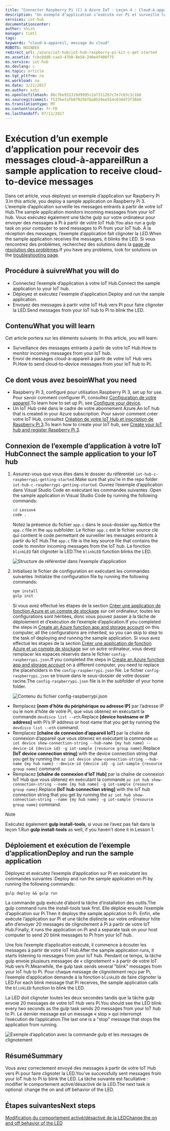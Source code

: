 ```yaml
---
title: "Connecter Raspberry Pi (C) à Azure IoT - Leçon 4 : Cloud-à-appareil | Microsoft Docs"
description: "Un exemple d’application s’exécute sur Pi et surveille les messages entrants à partir de votre IoT Hub. Une nouvelle tâche gulp envoie des messages à Pi à partir de votre IoT Hub pour faire clignoter la LED."
services: iot-hub
documentationcenter: 
author: shizn
manager: timtl
tags: 
keywords: "cloud-à-appareil, message du cloud"
ROBOTS: NOINDEX
redirect_url: /azure/iot-hub/iot-hub-raspberry-pi-kit-c-get-started
ms.assetid: fcbc0dd0-cae3-47b0-8e58-240e4f406f75
ms.service: iot-hub
ms.devlang: c
ms.topic: article
ms.tgt_pltfrm: na
ms.workload: na
ms.date: 3/21/2017
ms.author: xshi
ms.openlocfilehash: 86c7be931319d9995c2a7311267c7e7c03c3c1b8
ms.sourcegitcommit: f537befafb079256fba0529ee554c034d73f36b0
ms.translationtype: MT
ms.contentlocale: fr-FR
ms.lasthandoff: 07/11/2017
---
```

# <a name="run-a-sample-application-to-receive-cloud-to-device-messages"></a><span data-ttu-id="9fe8c-105">Exécution d’un exemple d’application pour recevoir des messages cloud-à-appareil</span><span class="sxs-lookup"><span data-stu-id="9fe8c-105">Run a sample application to receive cloud-to-device messages</span></span>
<span data-ttu-id="9fe8c-106">Dans cet article, vous déployez un exemple d’application sur Raspberry Pi 3.</span><span class="sxs-lookup"><span data-stu-id="9fe8c-106">In this article, you deploy a sample application on Raspberry Pi 3.</span></span> <span data-ttu-id="9fe8c-107">L’exemple d’application surveille les messages entrants à partir de votre IoT Hub.</span><span class="sxs-lookup"><span data-stu-id="9fe8c-107">The sample application monitors incoming messages from your IoT hub.</span></span> <span data-ttu-id="9fe8c-108">Vous exécutez également une tâche gulp sur votre ordinateur pour envoyer des messages à Pi à partir de votre IoT Hub.</span><span class="sxs-lookup"><span data-stu-id="9fe8c-108">You also run a gulp task on your computer to send messages to Pi from your IoT hub.</span></span> <span data-ttu-id="9fe8c-109">À la réception des messages, l’exemple d’application fait clignoter la LED.</span><span class="sxs-lookup"><span data-stu-id="9fe8c-109">When the sample application receives the messages, it blinks the LED.</span></span> <span data-ttu-id="9fe8c-110">Si vous rencontrez des problèmes, recherchez des solutions dans la [page de résolution des problèmes](iot-hub-raspberry-pi-kit-c-troubleshooting.md).</span><span class="sxs-lookup"><span data-stu-id="9fe8c-110">If you have any problems, look for solutions on the [troubleshooting page](iot-hub-raspberry-pi-kit-c-troubleshooting.md).</span></span>

## <a name="what-you-will-do"></a><span data-ttu-id="9fe8c-111">Procédure à suivre</span><span class="sxs-lookup"><span data-stu-id="9fe8c-111">What you will do</span></span>
* <span data-ttu-id="9fe8c-112">Connectez l’exemple d’application à votre IoT Hub.</span><span class="sxs-lookup"><span data-stu-id="9fe8c-112">Connect the sample application to your IoT hub.</span></span>
* <span data-ttu-id="9fe8c-113">Déployez et exécutez l'exemple d'application.</span><span class="sxs-lookup"><span data-stu-id="9fe8c-113">Deploy and run the sample application.</span></span>
* <span data-ttu-id="9fe8c-114">Envoyez des messages à partir votre IoT Hub vers Pi pour faire clignoter la LED.</span><span class="sxs-lookup"><span data-stu-id="9fe8c-114">Send messages from your IoT hub to Pi to blink the LED.</span></span>

## <a name="what-you-will-learn"></a><span data-ttu-id="9fe8c-115">Contenu</span><span class="sxs-lookup"><span data-stu-id="9fe8c-115">What you will learn</span></span>
<span data-ttu-id="9fe8c-116">Cet article portera sur les éléments suivants :</span><span class="sxs-lookup"><span data-stu-id="9fe8c-116">In this article, you will learn:</span></span>
* <span data-ttu-id="9fe8c-117">Surveillance des messages entrants à partir de votre IoT Hub.</span><span class="sxs-lookup"><span data-stu-id="9fe8c-117">How to monitor incoming messages from your IoT hub.</span></span>
* <span data-ttu-id="9fe8c-118">Envoi de messages cloud-à-appareil à partir de votre IoT Hub vers Pi.</span><span class="sxs-lookup"><span data-stu-id="9fe8c-118">How to send cloud-to-device messages from your IoT hub to Pi.</span></span>

## <a name="what-you-need"></a><span data-ttu-id="9fe8c-119">Ce dont vous avez besoin</span><span class="sxs-lookup"><span data-stu-id="9fe8c-119">What you need</span></span>
* <span data-ttu-id="9fe8c-120">Raspberry Pi 3, configuré pour utilisation.</span><span class="sxs-lookup"><span data-stu-id="9fe8c-120">Raspberry Pi 3, set up for use.</span></span> <span data-ttu-id="9fe8c-121">Pour savoir comment configurer Pi, consultez [Configuration de votre appareil](iot-hub-raspberry-pi-kit-c-lesson1-configure-your-device.md).</span><span class="sxs-lookup"><span data-stu-id="9fe8c-121">To learn how to set up Pi, see [Configure your device](iot-hub-raspberry-pi-kit-c-lesson1-configure-your-device.md).</span></span>
* <span data-ttu-id="9fe8c-122">Un IoT Hub créé dans le cadre de votre abonnement Azure.</span><span class="sxs-lookup"><span data-stu-id="9fe8c-122">An IoT hub that is created in your Azure subscription.</span></span> <span data-ttu-id="9fe8c-123">Pour savoir comment créer votre IoT Hub, consultez [Création de votre IoT Hub et inscription de Raspberry Pi 3](iot-hub-raspberry-pi-kit-c-lesson2-prepare-azure-iot-hub.md).</span><span class="sxs-lookup"><span data-stu-id="9fe8c-123">To learn how to create your IoT hub, see [Create your IoT hub and register Raspberry Pi 3](iot-hub-raspberry-pi-kit-c-lesson2-prepare-azure-iot-hub.md).</span></span>

## <a name="connect-the-sample-application-to-your-iot-hub"></a><span data-ttu-id="9fe8c-124">Connexion de l’exemple d’application à votre IoT Hub</span><span class="sxs-lookup"><span data-stu-id="9fe8c-124">Connect the sample application to your IoT hub</span></span>
1. <span data-ttu-id="9fe8c-125">Assurez-vous que vous êtes dans le dossier du référentiel `iot-hub-c-raspberrypi-getting-started`.</span><span class="sxs-lookup"><span data-stu-id="9fe8c-125">Make sure that you're in the repo folder `iot-hub-c-raspberrypi-getting-started`.</span></span> <span data-ttu-id="9fe8c-126">Ouvrez l’exemple d’application dans Visual Studio Code en exécutant les commandes suivantes :</span><span class="sxs-lookup"><span data-stu-id="9fe8c-126">Open the sample application in Visual Studio Code by running the following commands:</span></span>

   ```bash
   cd Lesson4
   code .
   ```

   <span data-ttu-id="9fe8c-127">Notez la présence du fichier `app.c` dans le sous-dossier `app`.</span><span class="sxs-lookup"><span data-stu-id="9fe8c-127">Notice the `app.c` file in the `app` subfolder.</span></span> <span data-ttu-id="9fe8c-128">Le fichier `app.c` est le fichier source clé qui contient le code permettant de surveiller les messages entrants à partir du IoT Hub.</span><span class="sxs-lookup"><span data-stu-id="9fe8c-128">The `app.c` file is the key source file that contains the code to monitor incoming messages from the IoT hub.</span></span> <span data-ttu-id="9fe8c-129">La fonction `blinkLED` fait clignoter la LED.</span><span class="sxs-lookup"><span data-stu-id="9fe8c-129">The `blinkLED` function blinks the LED.</span></span>

   ![Structure de référentiel dans l’exemple d’application](media/iot-hub-raspberry-pi-lessons/lesson4/repo_structure_c.png)
2. <span data-ttu-id="9fe8c-131">Initialisez le fichier de configuration en exécutant les commandes suivantes :</span><span class="sxs-lookup"><span data-stu-id="9fe8c-131">Initialize the configuration file by running the following commands:</span></span>

   ```bash
   npm install
   gulp init
   ```

   <span data-ttu-id="9fe8c-132">Si vous avez effectué les étapes de la section [Créer une application de fonction Azure et un compte de stockage](iot-hub-raspberry-pi-kit-c-lesson3-deploy-resource-manager-template.md) sur cet ordinateur, toutes les configurations sont héritées, donc vous pouvez passer à la tâche de déploiement et d’exécution de l’exemple d’application.</span><span class="sxs-lookup"><span data-stu-id="9fe8c-132">If you completed the steps in [Create an Azure function app and storage account](iot-hub-raspberry-pi-kit-c-lesson3-deploy-resource-manager-template.md) on this computer, all the configurations are inherited, so you can skip to step to the task of deploying and running the sample application.</span></span> <span data-ttu-id="9fe8c-133">Si vous avez effectué les étapes de la section [Créer une application de fonction Azure et un compte de stockage](iot-hub-raspberry-pi-kit-c-lesson3-deploy-resource-manager-template.md) sur un autre ordinateur, vous devez remplacer les espaces réservés dans le fichier `config-raspberrypi.json`.</span><span class="sxs-lookup"><span data-stu-id="9fe8c-133">If you completed the steps in [Create an Azure function app and storage account](iot-hub-raspberry-pi-kit-c-lesson3-deploy-resource-manager-template.md) on a different computer, you need to replace the placeholders in the `config-raspberrypi.json` file.</span></span> <span data-ttu-id="9fe8c-134">Le fichier `config-raspberrypi.json` se trouve dans le sous-dossier de votre dossier racine.</span><span class="sxs-lookup"><span data-stu-id="9fe8c-134">The `config-raspberrypi.json` file is in the subfolder of your home folder.</span></span>

   ![Contenu du fichier config-raspberrypi.json](media/iot-hub-raspberry-pi-lessons/lesson4/config_raspberrypi.png)

* <span data-ttu-id="9fe8c-136">Remplacez **[nom d’hôte du périphérique ou adresse IP]** par l’adresse IP ou le nom d’hôte de votre Pi, que vous obtenez en exécutant la commande `devdisco list --eth`.</span><span class="sxs-lookup"><span data-stu-id="9fe8c-136">Replace **[device hostname or IP address]** with Pi’s IP address or host name that you get by running the `devdisco list --eth` command.</span></span>
* <span data-ttu-id="9fe8c-137">Remplacez **[chaîne de connexion d’appareil IoT]** par la chaîne de connexion d’appareil que vous obtenez en exécutant la commande `az iot device show-connection-string --hub-name {my hub name} --device-id {device id} -g iot-sample {resource group name}`.</span><span class="sxs-lookup"><span data-stu-id="9fe8c-137">Replace **[IoT device connection string]** with the device connection string that you get by running the `az iot device show-connection-string --hub-name {my hub name} --device-id {device id} -g iot-sample {resource group name}` command.</span></span>
* <span data-ttu-id="9fe8c-138">Remplacez **[chaîne de connexion d’IoT Hub]** par la chaîne de connexion IoT Hub que vous obtenez en exécutant la commande `az iot hub show-connection-string --name {my hub name} -g iot-sample {resource group name}`.</span><span class="sxs-lookup"><span data-stu-id="9fe8c-138">Replace **[IoT hub connection string]** with the IoT hub connection string that you get by running the `az iot hub show-connection-string --name {my hub name} -g iot-sample {resource group name}` command.</span></span>

> [!NOTE]
> <span data-ttu-id="9fe8c-139">Exécutez également **gulp install-tools**, si vous ne l’avez pas fait dans la leçon 1.</span><span class="sxs-lookup"><span data-stu-id="9fe8c-139">Run **gulp install-tools** as well, if you haven't done it in Lesson 1.</span></span>

## <a name="deploy-and-run-the-sample-application"></a><span data-ttu-id="9fe8c-140">Déploiement et exécution de l’exemple d’application</span><span class="sxs-lookup"><span data-stu-id="9fe8c-140">Deploy and run the sample application</span></span>
<span data-ttu-id="9fe8c-141">Déployez et exécutez l’exemple d’application sur Pi en exécutant les commandes suivantes :</span><span class="sxs-lookup"><span data-stu-id="9fe8c-141">Deploy and run the sample application on Pi by running the following commands:</span></span>

```
gulp deploy && gulp run
```

<span data-ttu-id="9fe8c-142">La commande gulp exécute d’abord la tâche d’installation des outils.</span><span class="sxs-lookup"><span data-stu-id="9fe8c-142">The gulp command runs the install-tools task first.</span></span> <span data-ttu-id="9fe8c-143">Elle déploie ensuite l’exemple d’application sur Pi.</span><span class="sxs-lookup"><span data-stu-id="9fe8c-143">Then it deploys the sample application to Pi.</span></span> <span data-ttu-id="9fe8c-144">Enfin, elle exécute l’application sur Pi et une tâche distincte sur votre ordinateur hôte afin d’envoyer 20 messages de clignotement à Pi à partir de votre IoT Hub.</span><span class="sxs-lookup"><span data-stu-id="9fe8c-144">Finally, it runs the application on Pi and a separate task on your host computer to send 20 blink messages to Pi from your IoT hub.</span></span>

<span data-ttu-id="9fe8c-145">Une fois l’exemple d’application exécuté, il commence à écouter les messages à partir de votre IoT Hub.</span><span class="sxs-lookup"><span data-stu-id="9fe8c-145">After the sample application runs, it starts listening to messages from your IoT hub.</span></span> <span data-ttu-id="9fe8c-146">Pendant ce temps, la tâche gulp envoie plusieurs messages de « clignotement » à partir de votre IoT Hub vers Pi.</span><span class="sxs-lookup"><span data-stu-id="9fe8c-146">Meanwhile, the gulp task sends several "blink" messages from your IoT hub to Pi.</span></span> <span data-ttu-id="9fe8c-147">Pour chaque message de clignotement reçu par Pi, l’exemple d’application demande à la fonction `blinkLED` de faire clignoter la LED.</span><span class="sxs-lookup"><span data-stu-id="9fe8c-147">For each blink message that Pi receives, the sample application calls the `blinkLED` function to blink the LED.</span></span>

<span data-ttu-id="9fe8c-148">La LED doit clignoter toutes les deux secondes tandis que la tâche gulp envoie 20 messages de votre IoT Hub vers Pi.</span><span class="sxs-lookup"><span data-stu-id="9fe8c-148">You should see the LED blink every two seconds as the gulp task sends 20 messages from your IoT hub to Pi.</span></span> <span data-ttu-id="9fe8c-149">Le dernier message est un message « stop » qui interrompt l’exécution de l’application.</span><span class="sxs-lookup"><span data-stu-id="9fe8c-149">The last one is a "stop" message that stops the application from running.</span></span>

![Exemple d’application avec la commande gulp et les messages de clignotement](media/iot-hub-raspberry-pi-lessons/lesson4/gulp_blink_c.png)

## <a name="summary"></a><span data-ttu-id="9fe8c-151">Résumé</span><span class="sxs-lookup"><span data-stu-id="9fe8c-151">Summary</span></span>
<span data-ttu-id="9fe8c-152">Vous avez correctement envoyé des messages à partir de votre IoT Hub vers Pi pour faire clignoter la LED.</span><span class="sxs-lookup"><span data-stu-id="9fe8c-152">You’ve successfully sent messages from your IoT hub to Pi to blink the LED.</span></span> <span data-ttu-id="9fe8c-153">La tâche suivante est facultative : modifier le comportement activé/désactivé de la LED.</span><span class="sxs-lookup"><span data-stu-id="9fe8c-153">The next task is optional: change the on and off behavior of the LED.</span></span>

## <a name="next-steps"></a><span data-ttu-id="9fe8c-154">Étapes suivantes</span><span class="sxs-lookup"><span data-stu-id="9fe8c-154">Next steps</span></span>
[<span data-ttu-id="9fe8c-155">Modification du comportement activé/désactivé de la LED</span><span class="sxs-lookup"><span data-stu-id="9fe8c-155">Change the on and off behavior of the LED</span></span>](iot-hub-raspberry-pi-kit-c-lesson4-change-led-behavior.md)

